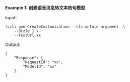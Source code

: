 **Example 1: 创建语音消息转文本热句模型**



Input: 

```
tccli gme CreateCustomization --cli-unfold-argument  \
    --BizId 1 \
    --TextUrl xx
```

Output: 
```
{
    "Response": {
        "RequestId": "xx",
        "ModelId": "xx"
    }
}
```

